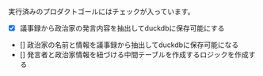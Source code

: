 実行済みのプロダクトゴールにはチェックが入っています。

- [x] 議事録から政治家の発言内容を抽出してduckdbに保存可能にする
- [] 政治家の名前と情報を議事録から抽出してduckdbに保存可能になる
- [] 発言者と政治家情報を紐づける中間テーブルを作成するロジックを作成する
